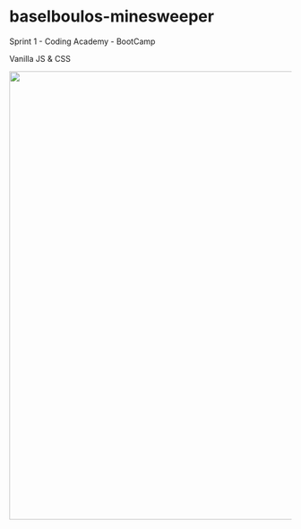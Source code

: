 # baselboulos-minesweeper
Sprint 1 - Coding Academy - BootCamp

Vanilla JS & CSS

<img src="https://i.gyazo.com/ed388ac80970ecade07bc37f4a6702f1.png" width="800">
